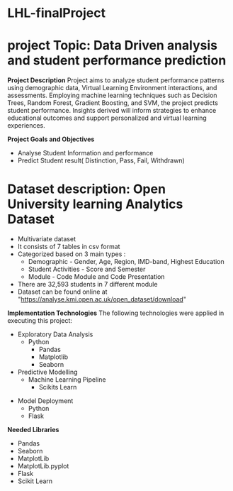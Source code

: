 # LHL-finalProject

# project Topic: Data Driven analysis and student performance prediction

**Project Description**
Project aims to analyze student performance patterns using demographic data, Virtual Learning Environment interactions, and assessments. Employing machine learning techniques such as Decision Trees, Random Forest, Gradient Boosting, and SVM, the project predicts student performance. Insights derived will inform strategies to enhance educational outcomes and support personalized and virtual learning experiences.

**Project Goals and Objectives**
- Analyse Student Information and performance
- Predict Student result( Distinction, Pass, Fail, Withdrawn)

# Dataset description: Open University learning Analytics Dataset
* Multivariate dataset
* It consists of 7 tables in csv format
* Categorized based on 3 main types :
  + Demographic - Gender, Age, Region, IMD-band, Highest Education
  + Student Activities - Score and Semester
  + Module - Code Module and Code Presentation
* There are 32,593 students in 7 different module 
* Dataset can be found online at "https://analyse.kmi.open.ac.uk/open_dataset/download"

**Implementation Technologies**
The following technologies were applied in executing this project:
* Exploratory Data Analysis
  + Python
    + Pandas
    + Matplotlib
    + Seaborn
* Predictive Modelling
  + Machine Learning Pipeline
    + Scikits Learn
 + Model Deployment
    + Python
    + Flask

**Needed Libraries**
* Pandas
* Seaborn
* MatplotLib
* MatplotLib.pyplot
* Flask
* Scikit Learn


